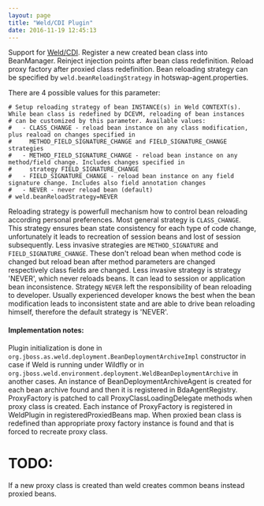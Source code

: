 ```yaml
---
layout: page
title: "Weld/CDI Plugin"
date: 2016-11-19 12:45:13
---
```

Support for [Weld/CDI](http://weld.cdi-spec.org/). Register a new created bean class into BeanManager. Reinject injection points after bean class redefinition.
Reload proxy factory after proxied class redefinition. Bean reloading strategy can be specified by
`weld.beanReloadingStrategy` in hotswap-agent.properties.

There are 4 possible values for this parameter:

    # Setup reloading strategy of bean INSTANCE(s) in Weld CONTEXT(s). While bean class is redefined by DCEVM, reloading of bean instances
    # can be customized by this parameter. Available values:
    #   - CLASS_CHANGE - reload bean instance on any class modification, plus reaload on changes specified in
    #     METHOD_FIELD_SIGNATURE_CHANGE and FIELD_SIGNATURE_CHANGE strategies
    #   - METHOD_FIELD_SIGNATURE_CHANGE - reload bean instance on any method/field change. Includes changes specified in
    #     strategy FIELD_SIGNATURE_CHANGE
    #   - FIELD_SIGNATURE_CHANGE - reload bean instance on any field signature change. Includes also field annotation changes
    #   - NEVER - never reload bean (default)
    # weld.beanReloadStrategy=NEVER

Reloading strategy  is powerfull mechanism how to control bean reloading according personal preferences. Most general strategy is `CLASS_CHANGE`.
This strategy ensures bean state consistency for each type of code change, unfortunately it leads to recreation of session beans and lost
of session subsequently. Less invasive strategies are `METHOD_SIGNATURE` and `FIELD_SIGNATURE_CHANGE`. These don't reload bean when method code
is changed but reload bean after method parameters are changed respectively class fields are changed. Less invasive strategy is strategy 'NEVER',
which never reloads beans. It can lead to session or application bean inconsistence. Strategy `NEVER` left the responsibility of bean reloading
to developer. Usually experienced developer knows the best when the bean modification leads to inconsistent state and are able to drive
bean reloading himself, therefore the default strategy is 'NEVER'.

#### Implementation notes:
Plugin initialization is done in `org.jboss.as.weld.deployment.BeanDeploymentArchiveImpl` constructor in case if Weld is running under Wildfly or
in `org.jboss.weld.environment.deployment.WeldBeanDeploymentArchive` in another cases. An instance of BeanDeploymentArchiveAgent is created for each
bean archive found and then it is registered in BdaAgentRegistry. ProxyFactory is patched to call ProxyClassLoadingDelegate methods when proxy class is
created. Each instance of ProxyFactory is registered in WeldPlugin in registeredProxiedBeans map. When proxied bean class is redefined than appropriate
proxy factory instance is found and that is forced to recreate proxy class.

# TODO:
If a new proxy class is created than weld creates common beans instead proxied beans.
